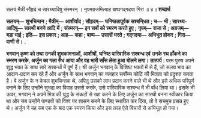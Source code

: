 सलयं मैत्रीं सौहृदं च सारथ्यादिषु संस्मरन् । नृपमग्रजमित्याह बाष्पगद्गदया गिरा ॥ ४॥ **शब्दार्थ** 

**सलयम्—** **शुभचिन्तन** **; मैत्रीम्—** **आशीर्वाद** **; सौहृदम्—** **घनिष्ठतापूर्वक सश्बनि्धत** **; च—** **भी** **; सारथ्य-आदिषु—** **सारथी बनने आदि** **में** **; संस्मरन्—** **इन सबों को स्मरण करते हुए** **; नृपम्—** **राजा से** **; अग्रजम्—** **बड़ा भाई** **; इति—** **इस प्रकार** **; आह—** **कहा** **; बाष्प—** **उसासें भरते** **; गद्गदया—** **अभिभूत होकर** **; गिरा—** **वाणी से।** **.** 

**भगवान् कृष्ण को तथा उनकी शुभकामनाओं, आशीषों, घनिष्ठ पारिवारिक सश्बन्ध एवं** **उनके रथ हाँकने का स्मरण करके, अर्जुन का गला रुँध आया और वह भारी साँस लेता हुआ** **बोलने लगा।** **तात्पर्य** : परम पुरुष अपने शुद्ध भक्त के साथ सारे सश्बन्धों में पूर्ण हैं। श्री अर्जुन भगवान् के विशिष्ट भक्तों में से हैं, जो सलय भाव का आदान-प्रदान कर रहे हैं और अर्जुन के साथ भगवान् का व्यवहार सर्वोच्च कोटि की मित्रता को प्रदॢशत करता है। वे अर्जुन के न केवल शुभचिन्तक थे, अपितु उसको लाभ प्रदान करने वाले भी थे और इसे अधिक परिपूर्ण बनाने के लिए उन्होंने सुभद्रा का विवाह उससे करके, उसे पारिवारिक सश्बन्ध में भी बाँध लिया था। इसके भी ऊपर, भगवान् ने अपने मित्र की युद्ध के संकटों से रक्षा करने के लिए अर्जुन का सारथी बनना स्वीकार किया था और जब उन्होंने पाण्डवों को विश्व पर शासन करने के लिए स्थापित कर दिया, तो वे सचमुच प्रसन्न हुए थे। अर्जुन ने यह सब एक के बाद एक स्मरण किया और इस तरह ऐसे विचारों से अभिभूत हो गया। 